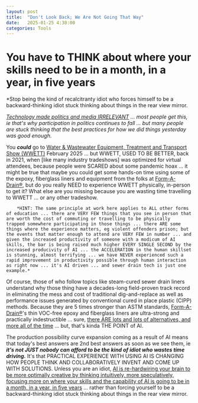 ```yaml
---
layout: post
title:  "Don't Look Back; We Are Not Going That Way"
date:   2025-01-25 4:30:00
categories: Tools
---
```



# You have to THINK about where your skills need to be in a month, in a year, in five years

*Stop being the kind of recalcitranty idiot who forces himself to be a backward-thinking idiot stuck thinking about things in the rear view mirror.

*[Technology made politics and media IRRELEVANT](https://twitter.com/MarkBruns/status/1750223408401400314) ... most people get this, ie that's why participation in politics continues to fall ... but many people are stuck thinking that the best practices for how we did things yesterday was good enough.*

You ***could*** go to [Water & Wastewater Equipment, Treatment and Transport Show (WWETT)](https://www.wwettshow.com/en/home.html) February 2025 ... but WWETT, USED TO BE BETTER, back in 2021, when [like many industry tradeshows] was optimized for virtual attendees, because people were SCARED about some pandemic hoax ... it might be true that maybe you could get some hands-on time using some of the expoxy, fiberglass liners and equipment from the folks at [Form-A-Drain®](https://www.formadrainsolutions.com/resource-library), but do you really NEED to experience WWETT physically, in-person to get it? What else are you missing because you are wasting time travelling to WWETT ... or any other tradeshow.  

        *HINT: The same principle at work here applies to ALL other forms of education ... there are VERY FEW things that you see in person that are worth the cost of commuting or travelling to be physically  trapped somewhere participating in those things ... there ARE some things where the experience matters, eg violent offenders prison; but the events that matter enough to attend are VERY FEW in number ... and given the increased productivity of someone with a modicum of AI skills, the bar is being raised much higher EVERY SINGLE SECOND by the increased producivity of AI ... the ACCELERATION in the human skillset is stunning, almost terrifying ... we have NEVER experienced such a rapid improvement in productivity possible through human interaction as right now ... it's AI driven ... and sewer drain tech is just one example.*

Of course, those of who follow topics like steam-cured sewer drain liners understand why those thing have a decades-long field-proven track record in eliminating the mess and cost of traditional dig-and-replace as well as performance issues generated by conventional cured in place plastic (CIPP) methods. Because they are 5 times stronger than ASTM standards, [Form-A-Drain®](https://www.formadrainsolutions.com/resource-library)'s thin VOC-free epoxy and fiberglass liners are ultra-strong and practically indestructible ... sure, [there ARE lots and lots of alternatives, and more all of the time](https://g.co/bard/share/a7d3bc496e90) ... but, that's kinda THE POINT of AI.

The production possibility curve expansion coming as a result of AI means that today's best answers are 2nd best answers as soon as we see them, ie ***it's not JUST nobody can afford to be the kind of idiot who wastes time driving.***  It's that PRACTICAL EXPERIENCE WITH USING AI IS CHANGING HOW PEOPLE THINK AND COLLABORATIVELY INVENT AND COME UP WITH SOLUTIONS.  Unless you are an idiot, [AI is re-hardwiring your brain to be more optimally creative by thinking intuitively, more speculatively, focusing more on where your skills and the capability of AI is going to be in a month, in a year, in five years](https://twitter.com/MarkBruns/status/1750275248283341281) ... rather than forcing yourself to be a backward-thinking idiot stuck thinking about things in the rear view mirror.


